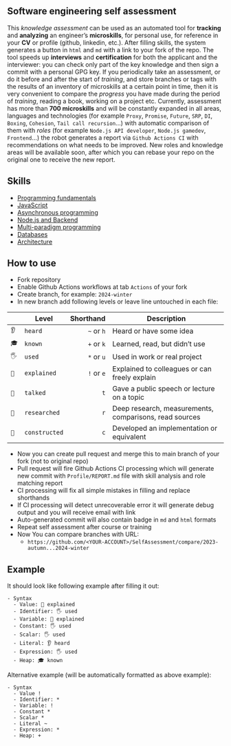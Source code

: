 ## Software engineering self assessment

<!--- $BADGE -->

This _knowledge assessment_ can be used as an automated tool for **tracking** and **analyzing** an engineer’s **microskills**, for personal use, for reference in your **CV** or profile (github, linkedin, etc.). After filling skills, the system generates a button in `html` and `md` with a link to your fork of the repo. The tool speeds up **interviews** and **certification** for both the applicant and the interviewer: you can check only part of the key knowledge and then sign a commit with a personal GPG key. If you periodically take an assessment, or do it before and after the start of _training_, and store branches or tags with the results of an inventory of microskills at a certain point in time, then it is very convenient to compare the _progress_ you have made during the period of _training_, reading a book, working on a project etc. Currently, assessment has more than **700 microskills** and will be constantly expanded in all areas, languages and technologies (for example `Proxy`, `Promise`, `Future`, `SRP`, `DI`, `Boxing`, `Cohesion`, `Tail call recursion`...) with automatic comparison of them with _roles_ (for example `Node.js API developer`, `Node.js gamedev`, `Frontend`...) the robot generates a report via `Github Actions CI` with recommendations on what needs to be improved. New roles and knowledge areas will be available soon, after which you can rebase your repo on the original one to receive the new report.

## Skills

- [Programming fundamentals](Skills/Programming.md)
- [JavaScript](Skills/JavaScript.md)
- [Asynchronous programming](Skills/Async.md)
- [Node.js and Backend](Skills/NodeJS.md)
- [Multi-paradigm programming](Skills/Paradigms.md)
- [Databases](Skills/Databases.md)
- [Architecture](Skills/Architecture.md)

## How to use

- Fork repository
- Enable Github Actions workflows at tab `Actions` of your fork
- Create branch, for example: `2024-winter`
- In new branch add following levels or leave line untouched in each file:

|      | Level         | Shorthand  | Description                                            |
| ---- | ------------- | ----------:| ------------------------------------------------------ |
| `👂` | `heard`       | `~` or `h` | Heard or have some idea                                |
| `🎓` | `known`       | `+` or `k` | Learned, read, but didn’t use                          |
| `🖐️` | `used`        | `*` or `u` | Used in work or real project                           |
| `🙋` | `explained`   | `!` or `e` | Explained to colleagues or can freely explain          |
| `📢` | `talked`      |        `t` | Gave a public speech or lecture on a topic             |
| `🔬` | `researched`  |        `r` | Deep research, measurements, comparisons, read sources |
| `🚀` | `constructed` |        `c` | Developed an implementation or equivalent              |

- Now you can create pull request and merge this to main branch of your fork (not to original repo)
- Pull request will fire Github Actions CI processing which will generate new commit with `Profile/REPORT.md` file with skill analysis and role matching report
- CI processing will fix all simple mistakes in filling and replace shorthands
- If CI processing will detect unrecoverable error it will generate debug output and you will receive email with link
- Auto-generated commit will also contain badge in `md` and `html` formats
- Repeat self assessment after course or training
- Now You can compare branches with URL:
  - `https://github.com/<YOUR-ACCOUNT>/SelfAssessment/compare/2023-autumn...2024-winter`

## Example

It should look like following example after filling it out:

```
- Syntax
  - Value: 🙋 explained
  - Identifier: 🖐️ used
  - Variable: 🙋 explained
  - Constant: 🖐️ used
  - Scalar: 🖐️ used
  - Literal: 👂 heard
  - Expression: 🖐️ used
  - Heap: 🎓 known
```

Alternative example (will be automatically formatted as above example):

```
- Syntax
  - Value !
  - Identifier: *
  - Variable: !
  - Constant *
  - Scalar *
  - Literal ~
  - Expression: *
  - Heap: +
```
